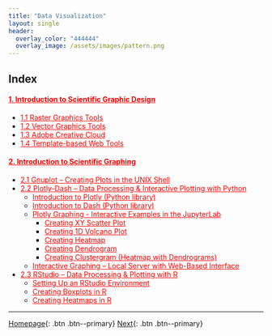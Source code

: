 ```yaml
---
title: "Data Visualization"
layout: single
header:
  overlay_color: "444444"
  overlay_image: /assets/images/pattern.png
---
```





## Index

#### **<a href="" style="color: red;">1. Introduction to Scientific Graphic Design</a>**    <!--- **[Introduction to Scientific Graphic Design]()** -->
  * <a href="" style="color: red;">1.1 Raster Graphics Tools</a>                    <!--- [Raster Graphics Tools]() -->
  * <a href="" style="color: red;">1.2 Vector Graphics Tools</a>                    <!--- [Vector Graphics Tools]() -->
  * <a href="" style="color: red;">1.3 Adobe Creative Cloud</a>                     <!--- [Adobe Creative Cloud]() -->
  * <a href="" style="color: red;">1.4 Template-based Web Tools</a>                 <!--- [Template-based Web Tools]() -->
#### **<a href="" style="color: red;">2. Introduction to Scientific Graphing</a>**    <!--- **[Introduction to Scientific Graphing]()** -->
  * <a href="" style="color: red;">2.1 Gnuplot – Creating Plots in the UNIX Shell</a>     <!--- [Gnuplot – Creating Plots in the UNIX Shell]() -->
  * <a href="" style="color: red;">2.2 Plotly-Dash – Data Processing & Interactive Plotting with Python</a>    <!--- [Plotly-Dash – Data Processing & Interactive Plotting with Python]() -->
    * <a href="" style="color: red;">Introduction to Plotly (Python library)</a>      <!--- [Introduction to Plotly (Python library)]() -->
    * <a href="" style="color: red;">Introduction to Dash (Python library)</a>        <!--- [Introduction to Dash (Python library)]() -->
    * <a href="" style="color: red;">Plotly Graphing - Interactive Examples in the JupyterLab</a>   <!--- [Plotly Graphing - Interactive Examples in the JupyterLab]() -->
      * <a href="" style="color: red;">Creating XY Scatter Plot</a>               <!--- [Creating XY Scatter Plot]() -->
      * <a href="" style="color: red;">Creating 1D Volcano Plot</a>               <!--- [Creating 1D Volcano Plot]() -->
      * <a href="" style="color: red;">Creating Heatmap</a>                       <!--- [Creating Heatmap]() -->
      * <a href="" style="color: red;">Creating Dendrogram</a>                    <!--- [Creating Dendrogram]() -->
      * <a href="" style="color: red;">Creating Clustergram (Heatmap with Dendrograms)</a>  <!--- [Creating Clustergram (Heatmap with Dendrograms)]() -->
    * <a href="" style="color: red;">Interactive Graphing – Local Server with Web-Based Interface</a>   <!--- [Interactive Graphing – Local Server with Web-Based Interface]() -->
  * <a href="" style="color: red;">2.3 RStudio – Data Processing & Plotting with R</a>    <!--- [RStudio – data processing & plotting with R]() -->
    * <a href="" style="color: red;">Setting Up an RStudio Environment</a>      <!--- [Setting Up an RStudio Environment]() -->
    * <a href="" style="color: red;">Creating Boxplots in R</a>                 <!--- [Creating Boxplots in R]() -->
    * <a href="" style="color: red;">Creating Heatmaps in R</a>                 <!--- [Creating Heatmaps in R]() -->


---

[Homepage](../index.md){: .btn  .btn--primary}
[Next](){: .btn  .btn--primary}
